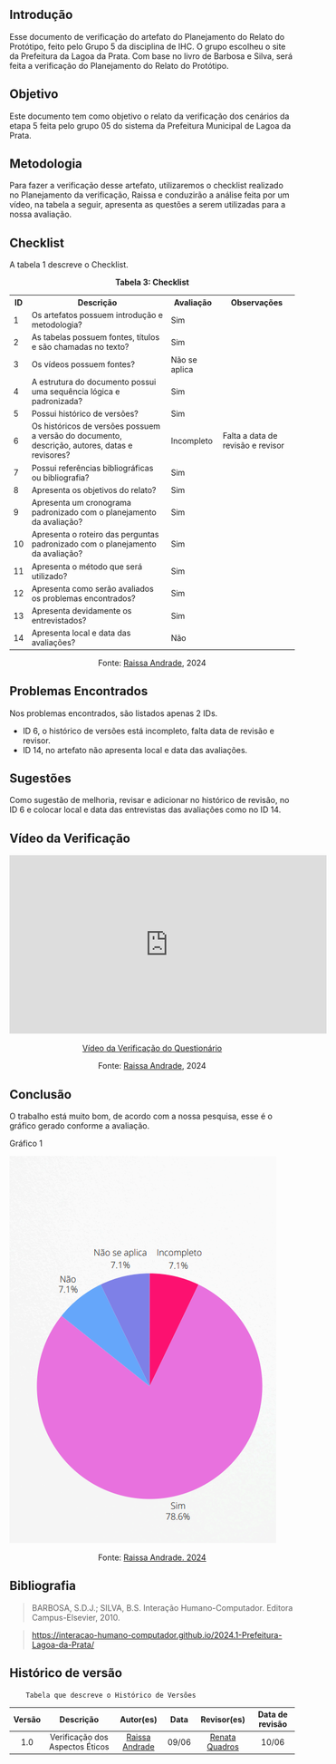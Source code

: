 ## Introdução 
Esse documento de verificação do artefato do Planejamento do Relato do Protótipo, feito pelo Grupo 5 da disciplina de IHC. O grupo escolheu o site da Prefeitura da Lagoa da Prata. Com base no livro de Barbosa e Silva, será feita a verificação do Planejamento do Relato do Protótipo.

## Objetivo 

Este documento tem como objetivo o relato da verificação dos cenários da etapa 5 feita pelo grupo 05 do sistema da Prefeitura Municipal de Lagoa da Prata.

## Metodologia 

Para fazer a verificação desse artefato, utilizaremos o checklist realizado no Planejamento da verificação, Raissa e  conduzirão a análise feita por um vídeo, na tabela a seguir, apresenta as questões a serem utilizadas para a nossa avaliação.



## Checklist 

A tabela 1 descreve o Checklist.

<center>
    <p><strong>Tabela 3: Checklist </strong></p>
    <table>
        <tr>
            <th>ID</th>
            <th>Descrição</th>
            <th>Avaliação</th>
            <th>Observações</th>
        </tr>
        <tr>
            <td>1</td>
            <td>Os artefatos possuem introdução e metodologia?</td>
            <td>Sim</td>
            <td></td>
        </tr>
        <tr>
            <td>2</td>
            <td>As tabelas possuem fontes, títulos e são chamadas no texto?</td>
            <td>Sim</td>
            <td></td>
        </tr>
        <tr>
            <td>3</td>
            <td>Os vídeos possuem fontes?</td>
            <td>Não se aplica</td>
            <td></td>
        </tr>
        <tr>
            <td>4</td>
            <td>A estrutura do documento possui uma sequência lógica e padronizada?</td>
            <td>Sim</td>
            <td></td>
        </tr>
        <tr>
            <td>5</td>
            <td>Possui histórico de versões?</td>
            <td>Sim</td>
            <td></td>
        </tr>
        <tr>
            <td>6</td>
            <td>Os históricos de versões possuem a versão do documento, descrição, autores, datas e revisores?</td>
            <td>Incompleto</td>
            <td>Falta a data de revisão e revisor</td>
        </tr>
        <tr>
            <td>7</td>
            <td>Possui referências bibliográficas ou bibliografia?</td>
            <td>Sim</td>
            <td></td>
        </tr>
        <tr>
            <td>8</td>
            <td>Apresenta os objetivos do relato?</td>
            <td>Sim</td>
            <td></td>
        </tr>
        <tr>
            <td>9</td>
            <td>Apresenta um cronograma padronizado com o planejamento da avaliação?</td>
            <td>Sim</td>
            <td></td>
        </tr>
        <tr>
            <td>10</td>
            <td>Apresenta o roteiro das perguntas padronizado com o planejamento da avaliação?</td>
            <td>Sim</td>
            <td></td>
        </tr>
        <tr>
            <td>11</td>
            <td>Apresenta o método que será utilizado?</td>
            <td>Sim</td>
            <td></td>
        </tr>
        <tr>
            <td>12</td>
            <td>Apresenta como serão avaliados os problemas encontrados?</td>
            <td>Sim</td>
            <td></td>
        </tr>
        <tr>
            <td>13</td>
            <td>Apresenta devidamente os entrevistados?</td>
            <td>Sim</td>
            <td></td>
        </tr>
        <tr>
            <td>14</td>
            <td>Apresenta local e data das avaliações?</td>
            <td>Não</td>
            <td></td>
        </tr>
    </table>
</center>

<center>
    <p>Fonte: <a href="https://github.com/RaissaAndradeS">Raissa Andrade</a>, 2024</p>
</center>




## Problemas Encontrados
Nos problemas encontrados, são listados apenas 2 IDs.

- ID 6, o histórico de versões está incompleto, falta data de revisão e revisor. 
- ID 14, no artefato não apresenta local e data das avaliações. 

## Sugestões 
Como sugestão de melhoria, revisar e adicionar no histórico de revisão, no ID 6 e colocar local e data das entrevistas das avaliações como no ID 14.


## Vídeo da Verificação 

<p style="text-align: center">
    <iframe width="560" height="315" src="https://www.youtube.com/embed/u9QzA6umUTI" title="YouTube video player" frameborder="0" allow="accelerometer; autoplay; clipboard-write; encrypted-media; gyroscope; picture-in-picture" allowfullscreen></iframe>
</p>
<p style="text-align: center">
    <a href="https://www.youtube.com/watch?v=u9QzA6umUTI" target="_blank">Vídeo da Verificação do Questionário</a>
</p>
<center>
    <p>Fonte: <a href="https://github.com/RaissaAndradeS">Raissa Andrade</a>, 2024</p> 
</center>


## Conclusão 

O trabalho está muito bom, de acordo com a nossa pesquisa, esse é o gráfico gerado conforme a avaliação.

Gráfico 1

![alt text](<../../../assets/verificacao/etapa5/plan, relato prototipo.png>)

<center><p>Fonte: <a href="https://github.com/RaissaAndradeS">Raissa Andrade. 2024</a></p> 
</center>


## Bibliografia 
> BARBOSA, S.D.J.; SILVA, B.S. Interação Humano-Computador. Editora Campus-Elsevier, 2010.

>  https://interacao-humano-computador.github.io/2024.1-Prefeitura-Lagoa-da-Prata/
## Histórico de versão  
        Tabela que descreve o Histórico de Versões
|     Versão       |     Descrição      |      Autor(es)      | Data           |  Revisor(es)          |Data de revisão|
| :----------------------------------------------------------: | :-------------------------------: | :-------------------------------------------------: | :-------------------------------: |  :-------------------------------: | :-------------------------------: |
|1.0|Verificação dos Aspectos Éticos|[Raissa Andrade](https://github.com/RaissaAndradeS)     | 09/06|  [Renata Quadros](https://github.com/Renatinha28)   | 10/06  |
